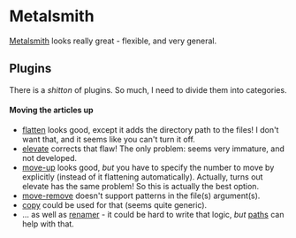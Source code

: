 Metalsmith
==========

[Metalsmith](http://www.metalsmith.io/) looks really great -
flexible, and very general.

Plugins
-------

There is a _shitton_ of plugins.
So much, I need to divide them into categories.

#### Moving the articles up

* [flatten](https://github.com/chadly/metalsmith-flatten) looks good,
  except it adds the directory path to the files!
  I don't want that, and it seems like you can't turn it off.
* [elevate](https://github.com/tylersticka/metalsmith-elevate) corrects that flaw!
  The only problem: seems very immature, and not developed.
* [move-up](https://github.com/mcdonnelldean/metalsmith-move-up) looks good,
  _but_ you have to specify the number to move by explicitly (instead of it flattening automatically).
  Actually, turns out elevate has the same problem! So this is actually the best option.
* [move-remove](https://github.com/carlnordenfelt/metalsmith-move-remove)
  doesn't support patterns in the file(s) argument(s).
* [copy](https://github.com/mattwidmann/metalsmith-copy) could be used for that
  (seems quite generic).
* ... as well as [renamer](https://github.com/alex-ketch/metalsmith-renamer) -
  it could be hard to write that logic,
  _but_ [paths](https://github.com/ahmadnassri/metalsmith-paths) can help with that.
